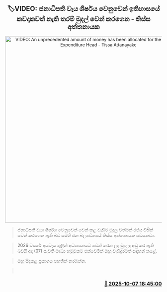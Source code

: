 <p align='center'><b><h2 align='center' title='VIDEO: An unprecedented amount of money has been allocated for the Presidential Expenditure Head - Tissa Attanayake'>🏷VIDEO: ජනාධිපති වැය ශීර්ෂය වෙනුවෙන් ඉතිහාසයේ කවදාකවත් නැති තරම් මුදල් වෙන් කරගෙන - තිස්ස අත්තනායක</h2></b></p>
<p align='center'><img src='https://helakuru.sgp1.cdn.digitaloceanspaces.com/esana/images/lib/thissa-aththanayake-nk.jpg' width='600' alt='VIDEO: An unprecedented amount of money has been allocated for the Presidential Expenditure Head - Tissa Attanayake'></p>

> ජනාධිපති වැය ශීර්ෂය වෙනුවෙන් වෙන් කළ වැඩිම මුදල වත්මන් රජය විසින් වෙන් කරගෙන ඇති බව සමගි ජන බ‍ලවේගයේ තිස්ස අත්තනායක පවසනවා.

> 2026 වසරේ අයවැය තුළින් අධ්‍යාපනයට වෙන් කරන ලද මුදලද අඩු කර ඇති බවයි අද (07) පැවති මාධ්‍ය හමුවකට එක්වෙමින් ඔහු වැඩිදුරටත් සඳහන් කළේ.

> ඔහු සිදුකළ ප්‍රකාශය පහතින් නරඹන්න.

>  



<h3 align='right'><a href='https://www.helakuru.lk/esana/p/114279/'>📅 2025-10-07 18:45:00</a></h3>
